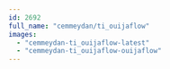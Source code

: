 ```yaml
---
id: 2692
full_name: "cemmeydan/ti_ouijaflow"
images: 
  - "cemmeydan-ti_ouijaflow-latest"
  - "cemmeydan-ti_ouijaflow-ouijaflow"
---
```

